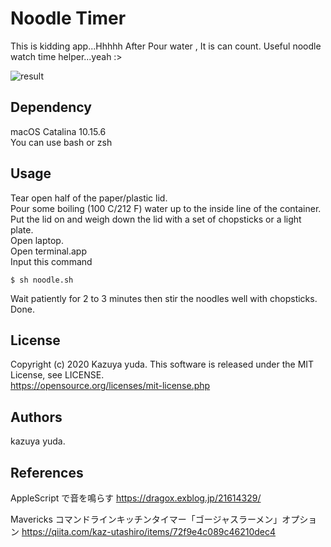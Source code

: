 # Noodle Timer
This is kidding app...Hhhhh
After Pour water , It is can count. 
Useful noodle watch time helper...yeah :>  

![result](https://github.com/Iovesophy/Noodle-Timer/blob/master/noodle.gif)

## Dependency  
macOS Catalina 10.15.6  
You can use bash or zsh  

## Usage

Tear open half of the paper/plastic lid.  
Pour some boiling (100 C/212 F) water up to the inside line of the container.  
Put the lid on and weigh down the lid with a set of chopsticks or a light plate.  
Open laptop.  
Open terminal.app  
Input this command  

```
$ sh noodle.sh
```
 
Wait patiently for 2 to 3 minutes then stir the noodles well with chopsticks.  
Done.  

## License
Copyright (c) 2020 Kazuya yuda.
This software is released under the MIT License, see LICENSE.  
https://opensource.org/licenses/mit-license.php

## Authors
kazuya yuda.  

## References

AppleScript で音を鳴らす
https://dragox.exblog.jp/21614329/


Mavericks コマンドラインキッチンタイマー「ゴージャスラーメン」オプション
https://qiita.com/kaz-utashiro/items/72f9e4c089c46210dec4

